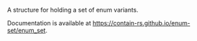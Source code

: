 A structure for holding a set of enum variants.

Documentation is available at https://contain-rs.github.io/enum-set/enum_set.
